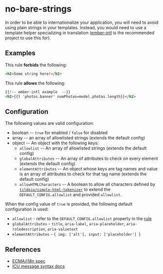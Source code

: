 # no-bare-strings

In order to be able to internationalize your application, you will need to avoid using plain strings in your templates. Instead, you would need to use a template helper specializing in translation ([ember-intl](https://github.com/ember-intl/ember-intl) is the recommended project to use this for).

## Examples

This rule **forbids** the following:

``` html
<h2>Some string here!</h2>
```

This rule **allows** the following:

``` html
{{!-- ember-intl example  --}}
<h2>{{t 'photos.banner' numPhotos=model.photos.length}}</h2>
```

## Configuration

 The following values are valid configuration:

* boolean -- `true` for enabled / `false` for disabled
* array -- an array of allowlisted strings (extends the default config)
* object -- An object with the following keys:
  * `allowlist` -- An array of allowlisted strings (extends the default config)
  * `globalAttributes` -- An array of attributes to check on every element (extends the default config)
  * `elementAttributes` -- An object whose keys are tag names and value is an array of attributes to check for that tag name (extends the default config)
  * `allowHTMLCharacters` -- A boolean to allow all characters defined by [`tildeio/simple-html-tokenizer`](https://github.com/tildeio/simple-html-tokenizer/blob/15b1d6e7a825e68fe7a68a7080e272c374adbc27/src/generated/html5-named-char-refs.ts) to extend the `DEFAULT_CONFIG.allowlist` and provided `allowlist`.

When the config value of `true` is provided, the following default configuration is used:

* `allowlist` - refer to the `DEFAULT_CONFIG.allowlist` property in the [rule](../../lib/rules/no-bare-strings.js)
* `globalAttributes` - `title`, `aria-label`, `aria-placeholder`, `aria-roledescription`, `aria-valuetext`
* `elementAttributes` - `{ img: ['alt'], input: ['placeholder'] }`

## References

* [ECMA/i18n spec](https://tc39.es/ecma402)
* [ICU message syntax docs](https://formatjs.io/docs/core-concepts/icu-syntax/)
